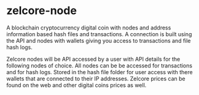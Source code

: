 # zelcore-node
A blockchain cryptocurrency digital coin with nodes and address information based hash files and transactions. A connection is built using the API and
nodes with wallets giving you access to transactions and file hash logs.

Zelcore nodes will be API accessed by a user with API details for the following nodes of choice. All nodes can be be accessed for transactions and 
for hash logs. Stored in the hash file folder for user access with there wallets that are connected to their IP addresses. Zelcore prices can be 
found on the web and other digital coins prices as well.

